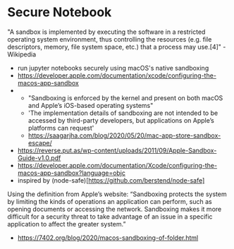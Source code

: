 # Secure Notebook

"A sandbox is implemented by executing the software in a restricted operating system environment, thus controlling the resources (e.g. file descriptors, memory, file system space, etc.) that a process may use.[4]" - Wikipedia

- run jupyter notebooks securely using macOS's native sandboxing
- https://developer.apple.com/documentation/xcode/configuring-the-macos-app-sandbox
- 
  - "Sandboxing is enforced by the kernel and present on both macOS and Apple’s iOS-based operating systems"
  - 'The implementation details of sandboxing are not intended to be accessed by third-party developers, but applications on Apple’s platforms can request' 
  - https://saagarjha.com/blog/2020/05/20/mac-app-store-sandbox-escape/
- https://reverse.put.as/wp-content/uploads/2011/09/Apple-Sandbox-Guide-v1.0.pdf
- https://developer.apple.com/documentation/Xcode/configuring-the-macos-app-sandbox?language=objc
- inspired by (node-safe)[https://github.com/berstend/node-safe]

Using the definition from Apple’s website:
“Sandboxing protects the system by limiting the kinds of operations an application
can perform, such as opening documents or accessing the network. Sandboxing
makes it more difficult for a security threat to take advantage of an issue in a
specific application to affect the greater system.”

- https://7402.org/blog/2020/macos-sandboxing-of-folder.html
